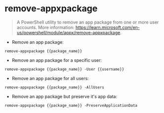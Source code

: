 # remove-appxpackage

> A PowerShell utility to remove an app package from one or more user accounts.
> More information: <https://learn.microsoft.com/en-us/powershell/module/appx/remove-appxpackage>.

- Remove an app package:

`remove-appxpackage {{package_name}}`

- Remove an app package for a specific user:

`remove-appxpackage {{package_name}} -User {{username}}`

- Remove an app package for all users:

`remove-appxpackage {{package_name}} -AllUsers`

- Remove an app package but preserve it's app data:

`remove-appxpackage {{package_name}} -PreserveApplicationData`
